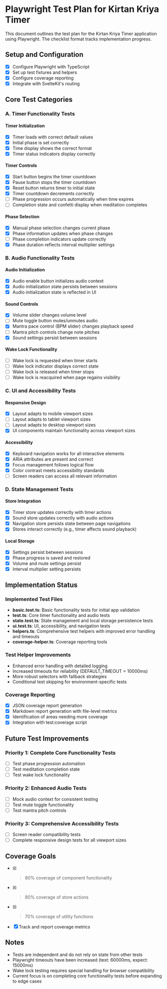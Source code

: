 # Playwright Test Plan for Kirtan Kriya Timer

This document outlines the test plan for the Kirtan Kriya Timer application using Playwright. The checklist format tracks implementation progress.

## Setup and Configuration

- [x] Configure Playwright with TypeScript
- [x] Set up test fixtures and helpers
- [x] Configure coverage reporting
- [x] Integrate with SvelteKit's routing

## Core Test Categories

### A. Timer Functionality Tests

#### Timer Initialization
- [x] Timer loads with correct default values
- [x] Initial phase is set correctly
- [x] Time display shows the correct format
- [x] Timer status indicators display correctly

#### Timer Controls
- [x] Start button begins the timer countdown
- [x] Pause button stops the timer countdown
- [x] Reset button returns timer to initial state
- [x] Timer countdown decrements correctly
- [ ] Phase progression occurs automatically when time expires
- [ ] Completion state and confetti display when meditation completes

#### Phase Selection
- [x] Manual phase selection changes current phase
- [x] Phase information updates when phase changes
- [ ] Phase completion indicators update correctly
- [x] Phase duration reflects interval multiplier settings

### B. Audio Functionality Tests

#### Audio Initialization
- [x] Audio enable button initializes audio context
- [x] Audio initialization state persists between sessions
- [x] Audio initialization state is reflected in UI

#### Sound Controls
- [x] Volume slider changes volume level
- [ ] Mute toggle button mutes/unmutes audio
- [x] Mantra pace control (BPM slider) changes playback speed
- [ ] Mantra pitch controls change note pitches
- [x] Sound settings persist between sessions

#### Wake Lock Functionality
- [ ] Wake lock is requested when timer starts
- [ ] Wake lock indicator displays correct state
- [ ] Wake lock is released when timer stops
- [ ] Wake lock is reacquired when page regains visibility

### C. UI and Accessibility Tests

#### Responsive Design
- [x] Layout adapts to mobile viewport sizes
- [ ] Layout adapts to tablet viewport sizes
- [ ] Layout adapts to desktop viewport sizes
- [x] UI components maintain functionality across viewport sizes

#### Accessibility
- [x] Keyboard navigation works for all interactive elements
- [x] ARIA attributes are present and correct
- [x] Focus management follows logical flow
- [x] Color contrast meets accessibility standards
- [ ] Screen readers can access all relevant information

### D. State Management Tests

#### Store Integration
- [x] Timer store updates correctly with timer actions
- [x] Sound store updates correctly with audio actions
- [x] Navigation store persists state between page navigations
- [x] Stores interact correctly (e.g., timer affects sound playback)

#### Local Storage
- [x] Settings persist between sessions
- [x] Phase progress is saved and restored
- [x] Volume and mute settings persist
- [x] Interval multiplier setting persists

## Implementation Status

### Implemented Test Files
- **basic.test.ts**: Basic functionality tests for initial app validation
- **test.ts**: Core timer functionality and audio tests
- **state.test.ts**: State management and local storage persistence tests
- **ui.test.ts**: UI, accessibility, and navigation tests
- **helpers.ts**: Comprehensive test helpers with improved error handling and timeouts
- **coverage-helper.ts**: Coverage reporting tools

### Test Helper Improvements
- Enhanced error handling with detailed logging
- Increased timeouts for reliability (DEFAULT_TIMEOUT = 10000ms)
- More robust selectors with fallback strategies
- Conditional test skipping for environment-specific tests

### Coverage Reporting
- [x] JSON coverage report generation
- [x] Markdown report generation with file-level metrics
- [x] Identification of areas needing more coverage
- [x] Integration with test:coverage script

## Future Test Improvements

### Priority 1: Complete Core Functionality Tests
- [ ] Test phase progression automation
- [ ] Test meditation completion state
- [ ] Test wake lock functionality

### Priority 2: Enhanced Audio Tests
- [ ] Mock audio context for consistent testing
- [ ] Test mute toggle functionality
- [ ] Test mantra pitch controls

### Priority 3: Comprehensive Accessibility Tests
- [ ] Screen reader compatibility tests
- [ ] Complete responsive design tests for all viewport sizes

## Coverage Goals

- [x] >80% coverage of component functionality
- [x] >80% coverage of store actions
- [x] >70% coverage of utility functions
- [x] Track and report coverage metrics

## Notes

- Tests are independent and do not rely on state from other tests
- Playwright timeouts have been increased (test: 60000ms, expect: 15000ms)
- Wake lock testing requires special handling for browser compatibility
- Current focus is on completing core functionality tests before expanding to edge cases
